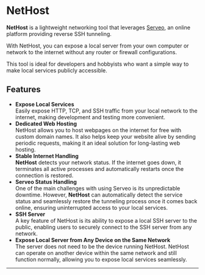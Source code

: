 # NetHost

**NetHost** is a lightweight networking tool that leverages [Serveo](https://serveo.net), an online platform providing reverse SSH tunneling.

With NetHost, you can expose a local server from your own computer or network to the internet without any router or firewall configurations.

This tool is ideal for developers and hobbyists who want a simple way to make local services publicly accessible.

## Features
- **Expose Local Services**  
  Easily expose HTTP, TCP, and SSH traffic from your local network to the internet, making development and testing more convenient.
- **Dedicated Web Hosting**  
  NetHost allows you to host webpages on the internet for free with custom domain names. It also helps keep your website alive by sending periodic requests, making it an ideal solution for long-lasting web hosting.
- **Stable Internet Handling**  
  **NetHost** detects your network status. If the internet goes down, it terminates all active processes and automatically restarts once the connection is restored.
- **Serveo Status Handling**  
  One of the main challenges with using Serveo is its unpredictable downtime. However, **NetHost** can automatically detect the service status and seamlessly restore the tunneling process once it comes back online, ensuring uninterrupted access to your local services.
- **SSH Server**  
  A key feature of NetHost is its ability to expose a local SSH server to the public, enabling users to securely connect to the SSH server from any network.
- **Expose Local Server from Any Device on the Same Network**  
  The server does not need to be the device running NetHost. NetHost can operate on another device within the same network and still function normally, allowing you to expose local services seamlessly. 

---
